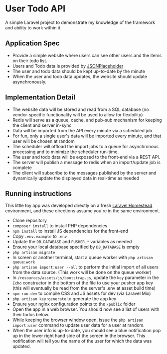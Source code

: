 # User Todo API

A simple Laravel project to demonstrate my knowledge of the framework and ability to work within it.

## Application Spec

- Provide a simple website where users can see other users and the items on their todo list.
- Users and Todo data is provided by [JSONPlaceholder](https://jsonplaceholder.typicode.com/)
- The user and todo data should be kept up-to-date by the minute
- When the user and todo data updates, the website should update asynchronously.

## Implementation Detail

- The website data will be stored and read from a SQL database (no vendor-specific functionality will be used to allow for flexibility)
- Redis will serve as a queue, cache, and pub-sub mechanism for keeping the client and server in-sync
- Data will be imported from the API every minute via a scheduled job. 
- For fun, only a single user's data will be imported every minute, and that user will be chosen at random
- The scheduler will offload the import jobs to a queue for asynchronous processing and to minimize the scheduler run-time.
- The user and todo data will be exposed to the front-end via a REST API.
- The server will publish a message to redis when an import/update job is complete
- The client will subscribe to the messages published by the server and dynamically update the displayed data in real-time as needed

## Running instructions

This little toy app was developed directly on a fresh [Laravel Homestead](https://laravel.com/docs/5.4/homestead) environment, and these directions assume you're in the same environment.

- Clone repository
- `composer install` to install PHP dependencies
- `npm install` to install JS dependencies for the front-end
- Copy `.env.example` to `.env`
- Update the `DB_DATABASE` and `PUSHER_*` variables as needed
- Ensure your local database specified by `DB_DATABASE` is empty
- `php artisan migrate`
- In screen or another terminal, start a queue worker with `php artisan queue:work`
- `php artisan import:user --all` to perform the initial import of all users from the data source. (This work will be done on the queue worker)
- In `/resources/assets/js/bootstrap.js`, update the `key` parameter in the `Echo` constructor in the bottom of the file to use your pusher app key (this will eventually be read from the server's .env at asset build time)
- `npm run dev` to compile CSS and JS assets for dev (via Laravel Mix)
- `php artisan key:generate` to generate the app key
- Ensure your nginx configuration points to the `/public` folder
- Open the app in a web browser. You should now see a list of users with their todos below.
- While keeping the browser window open, issue the `php artisan import:user` command to update user data for a user at random.
- When the user info is up-to-date, you should see a blue notification pop up in the lower right hand side of the screen in the browser. This notification will tell you the name of the user for which the data was updated.
